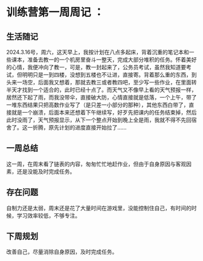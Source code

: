 # 训练营第一周周记 ： 

## 生活随记 

 2024.3.16号，周六，这天早上，我按计划在八点多起床，背着沉重的笔记本和一些课本，准备去教一的一个机房里奋斗一整天，完成大部分堆积的任务。怀着美好的心情，我便冲向了教一，可是，教一封起来了，公务员考试，虽然我知道要考试，但明明只是一到四楼，没想到五楼也不让进，直接寄。背着那么重的东西，到头来一场空，后面我又想着，那就去教三或者教四吧，至少写一些作业，在里面转半天才找到一个适合的，此时已经十点了。而天气又不像早上看的天气预报一样，居然还下起了雨，而我没带伞，直接破大防，心情直接就是低落，一个上午，带了一堆东西结果只把高数作业写了（是只差一小部分的那种），其他东西白带了，直接就是一个崩溃，后面本来还想着下午继续写，好歹先把课内的任务结束掉，然后此时没雨了，天气预报显示，从下一个整点开始到晚上全是雨，我就不得不先回宿舍了。这一折腾，原先计划的进度直接开始拉了……

## 一周总结 

这一周，在周末看了链表的内容，匆匆忙忙地赶作业，但由于自身原因与客观因素，还是没能及时完成任务。

## 存在问题

自制力还是太弱，周末还是花了大量时间在游戏里，没能控制住自己，有时间的时候，学习效率较低，不够专注。 

## 下周规划

改善自己，尽量消除自身原因，及时完成任务。

